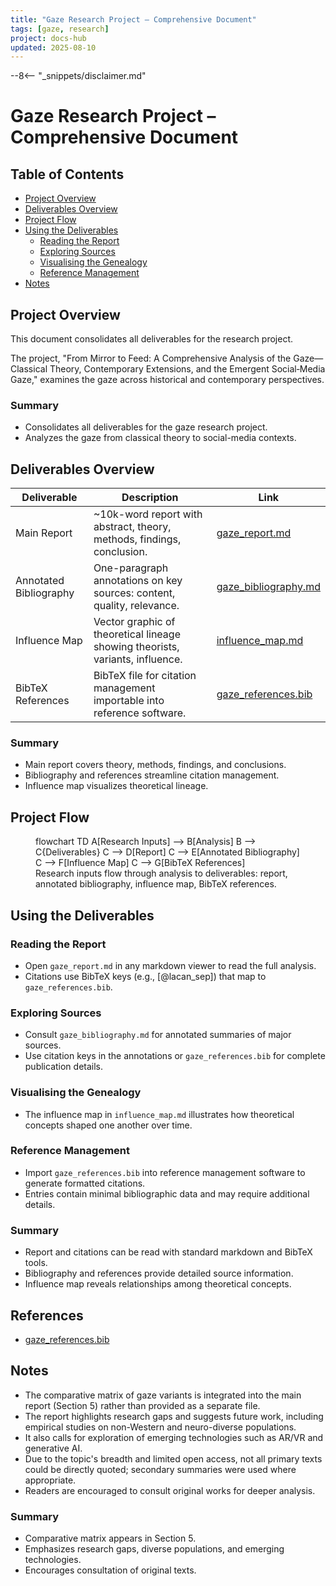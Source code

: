 ```yaml
---
title: "Gaze Research Project – Comprehensive Document"
tags: [gaze, research]
project: docs-hub
updated: 2025-08-10
---
```


--8<-- "_snippets/disclaimer.md"

# Gaze Research Project – Comprehensive Document

## Table of Contents

- [Project Overview](#project-overview)
- [Deliverables Overview](#deliverables-overview)
- [Project Flow](#project-flow)
- [Using the Deliverables](#using-the-deliverables)
  - [Reading the Report](#reading-the-report)
  - [Exploring Sources](#exploring-sources)
  - [Visualising the Genealogy](#visualising-the-genealogy)
  - [Reference Management](#reference-management)
- [Notes](#notes)

## Project Overview

This document consolidates all deliverables for the research project.

The project, "From Mirror to Feed: A Comprehensive Analysis of the Gaze—Classical Theory, Contemporary Extensions, and the Emergent Social‑Media Gaze," examines the gaze across historical and contemporary perspectives.

### Summary

- Consolidates all deliverables for the gaze research project.
- Analyzes the gaze from classical theory to social-media contexts.

## Deliverables Overview

| Deliverable | Description | Link |
| --- | --- | --- |
| Main Report | ~10k-word report with abstract, theory, methods, findings, conclusion. | [gaze_report.md](gaze_report.md) |
| Annotated Bibliography | One-paragraph annotations on key sources: content, quality, relevance. | [gaze_bibliography.md](gaze_bibliography.md) |
| Influence Map | Vector graphic of theoretical lineage showing theorists, variants, influence. | [influence_map.md](influence_map.md) |
| BibTeX References | BibTeX file for citation management importable into reference software. | [gaze_references.bib](gaze_references.bib) |

### Summary

- Main report covers theory, methods, findings, and conclusions.
- Bibliography and references streamline citation management.
- Influence map visualizes theoretical lineage.

## Project Flow

<figure aria-label="Diagram showing project flow from research inputs through analysis to deliverables">
<div class="mermaid">
flowchart TD
    A[Research Inputs] --> B[Analysis]
    B --> C{Deliverables}
    C --> D[Report]
    C --> E[Annotated Bibliography]
    C --> F[Influence Map]
    C --> G[BibTeX References]
</div>
<figcaption>Research inputs flow through analysis to deliverables: report, annotated bibliography, influence map, BibTeX references.</figcaption>
</figure>

## Using the Deliverables

### Reading the Report

- Open `gaze_report.md` in any markdown viewer to read the full analysis.
- Citations use BibTeX keys (e.g., [@lacan_sep]) that map to
  `gaze_references.bib`.

### Exploring Sources

- Consult `gaze_bibliography.md` for annotated summaries of major sources.
- Use citation keys in the annotations or `gaze_references.bib` for complete
  publication details.

### Visualising the Genealogy

- The influence map in `influence_map.md` illustrates how theoretical concepts
  shaped one another over time.

### Reference Management

- Import `gaze_references.bib` into reference management software to generate
  formatted citations.
- Entries contain minimal bibliographic data and may require additional
  details.

### Summary

- Report and citations can be read with standard markdown and BibTeX tools.
- Bibliography and references provide detailed source information.
- Influence map reveals relationships among theoretical concepts.

## References

- [gaze_references.bib](gaze_references.bib)

## Notes

- The comparative matrix of gaze variants is integrated into the main report (Section 5) rather than provided as a separate file.
- The report highlights research gaps and suggests future work, including empirical studies on non-Western and neuro-diverse populations.
- It also calls for exploration of emerging technologies such as AR/VR and generative AI.
- Due to the topic's breadth and limited open access, not all primary texts could be directly quoted; secondary summaries were used where appropriate.
- Readers are encouraged to consult original works for deeper analysis.

### Summary

- Comparative matrix appears in Section 5.
- Emphasizes research gaps, diverse populations, and emerging technologies.
- Encourages consultation of original texts.

